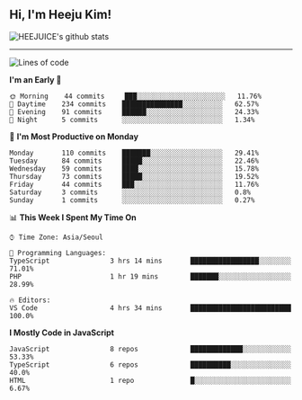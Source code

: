 ## Hi, I'm Heeju Kim!

![HEEJUICE's github stats](https://github-readme-stats.vercel.app/api?username=HEEJUICE&show_icons=true)

---
<!--START_SECTION:waka-->
![Lines of code](https://img.shields.io/badge/From%20Hello%20World%20I%27ve%20Written-8.2%20million%20lines%20of%20code-blue)

**I'm an Early 🐤** 

```text
🌞 Morning    44 commits     ███░░░░░░░░░░░░░░░░░░░░░░   11.76% 
🌆 Daytime    234 commits    ███████████████░░░░░░░░░░   62.57% 
🌃 Evening    91 commits     ██████░░░░░░░░░░░░░░░░░░░   24.33% 
🌙 Night      5 commits      ░░░░░░░░░░░░░░░░░░░░░░░░░   1.34%

```
📅 **I'm Most Productive on Monday** 

```text
Monday       110 commits    ███████░░░░░░░░░░░░░░░░░░   29.41% 
Tuesday      84 commits     █████░░░░░░░░░░░░░░░░░░░░   22.46% 
Wednesday    59 commits     ████░░░░░░░░░░░░░░░░░░░░░   15.78% 
Thursday     73 commits     █████░░░░░░░░░░░░░░░░░░░░   19.52% 
Friday       44 commits     ███░░░░░░░░░░░░░░░░░░░░░░   11.76% 
Saturday     3 commits      ░░░░░░░░░░░░░░░░░░░░░░░░░   0.8% 
Sunday       1 commits      ░░░░░░░░░░░░░░░░░░░░░░░░░   0.27%

```


📊 **This Week I Spent My Time On** 

```text
⌚︎ Time Zone: Asia/Seoul

💬 Programming Languages: 
TypeScript               3 hrs 14 mins       █████████████████░░░░░░░░   71.01% 
PHP                      1 hr 19 mins        ███████░░░░░░░░░░░░░░░░░░   28.99%

🔥 Editors: 
VS Code                  4 hrs 34 mins       █████████████████████████   100.0%

```

**I Mostly Code in JavaScript** 

```text
JavaScript               8 repos             █████████████░░░░░░░░░░░░   53.33% 
TypeScript               6 repos             ██████████░░░░░░░░░░░░░░░   40.0% 
HTML                     1 repo              █░░░░░░░░░░░░░░░░░░░░░░░░   6.67%

```



<!--END_SECTION:waka-->
